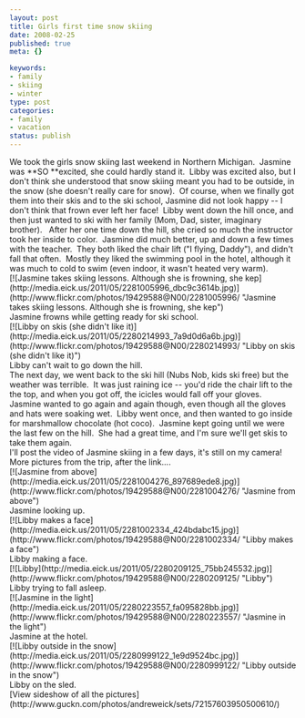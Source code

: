 ```yaml
--- 
layout: post
title: Girls first time snow skiing
date: 2008-02-25
published: true
meta: {}

keywords: 
- family
- skiing
- winter
type: post
categories: 
- family
- vacation
status: publish
---
```

<div class="csharpcode">We took the girls snow skiing last weekend in Northern Michigan.  Jasmine was **SO **excited, she could hardly stand it.  Libby was excited also, but I don&#039;t think she understood that snow skiing meant you had to be outside, in the snow (she doesn&#039;t really care for snow).  Of course, when we finally got them into their skis and to the ski school, Jasmine did not look happy -- I don&#039;t think that frown ever left her face!  Libby went down the hill once, and then just wanted to ski with her family (Mom, Dad, sister, imaginary brother).   After her one time down the hill, she cried so much the instructor took her inside to color.  Jasmine did much better, up and down a few times with the teacher.  They both liked the chair lift ("I flying, Daddy"), and didn&#039;t fall that often.  Mostly they liked the swimming pool in the hotel, although it was much to cold to swim (even indoor, it wasn&#039;t heated very warm).</div><http://www.flickr.com/photos/19429588@N00/2280223557/><div class="csharpcode">[![Jasmine takes skiing lessons.  Although she is frowning, she kep](http://media.eick.us/2011/05/2281005996_dbc9c3614b.jpg)](http://www.flickr.com/photos/19429588@N00/2281005996/ "Jasmine takes skiing lessons.  Although she is frowning, she kep")</div><div class="csharpcode">Jasmine frowns while getting ready for ski school.</div><div class="csharpcode">[![Libby on skis (she didn't like it)](http://media.eick.us/2011/05/2280214993_7a9d0d6a6b.jpg)](http://www.flickr.com/photos/19429588@N00/2280214993/ "Libby on skis (she didn't like it)")</div><div class="csharpcode">Libby can&#039;t wait to go down the hill.</div><div class="csharpcode">The next day, we went back to the ski hill (Nubs Nob, kids ski free) but the weather was terrible.  It was just raining ice -- you&#039;d ride the chair lift to the the top, and when you got off, the icicles would fall off your gloves.  Jasmine wanted to go again and again though, even though all the gloves and hats were soaking wet.  Libby went once, and then wanted to go inside for marshmallow chocolate (hot coco).  Jasmine kept going until we were the last few on the hill.  She had a great time, and I&#039;m sure we&#039;ll get skis to take them again.</div><div class="csharpcode">I&#039;ll post the video of Jasmine skiing in a few days, it&#039;s still on my camera!</div><div class="csharpcode">More pictures from the trip, after the link....</div><div class="csharpcode"></div><div class="csharpcode"><http://www.flickr.com/photos/19429588@N00/2281005996/></div><div class="csharpcode"><http://www.flickr.com/photos/19429588@N00/2280214993/><http://www.flickr.com/photos/19429588@N00/2280223557/></div><div class="csharpcode">[![Jasmine from above](http://media.eick.us/2011/05/2281004276_897689ede8.jpg)](http://www.flickr.com/photos/19429588@N00/2281004276/ "Jasmine from above")</div><div class="csharpcode">Jasmine looking up.</div><div class="csharpcode"></div><div class="csharpcode">[![Libby makes a face](http://media.eick.us/2011/05/2281002334_424bdabc15.jpg)](http://www.flickr.com/photos/19429588@N00/2281002334/ "Libby makes a face")</div><div class="csharpcode">Libby making a face.</div><div class="csharpcode">[![Libby](http://media.eick.us/2011/05/2280209125_75bb245532.jpg)](http://www.flickr.com/photos/19429588@N00/2280209125/ "Libby")</div><div class="csharpcode">Libby trying to fall asleep.</div><div class="csharpcode"><http://www.flickr.com/photos/19429588@N00/2280203595/>[![Jasmine in the light](http://media.eick.us/2011/05/2280223557_fa095828bb.jpg)](http://www.flickr.com/photos/19429588@N00/2280223557/ "Jasmine in the light")</div><div class="csharpcode">Jasmine at the hotel.</div><div class="csharpcode">[![Libby outside in the snow](http://media.eick.us/2011/05/2280999122_1e9d9524bc.jpg)](http://www.flickr.com/photos/19429588@N00/2280999122/ "Libby outside in the snow")</div><div class="csharpcode">Libby on the sled.</div><div class="csharpcode">[View sideshow of all the pictures](http://www.guckn.com/photos/andreweick/sets/72157603950500610/)</div>
